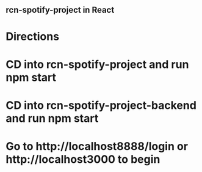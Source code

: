 
## rcn-spotify-project in React

# Directions
# CD into rcn-spotify-project and run npm start
# CD into rcn-spotify-project-backend and run npm start
# Go to http://localhost8888/login or http://localhost3000 to begin 


